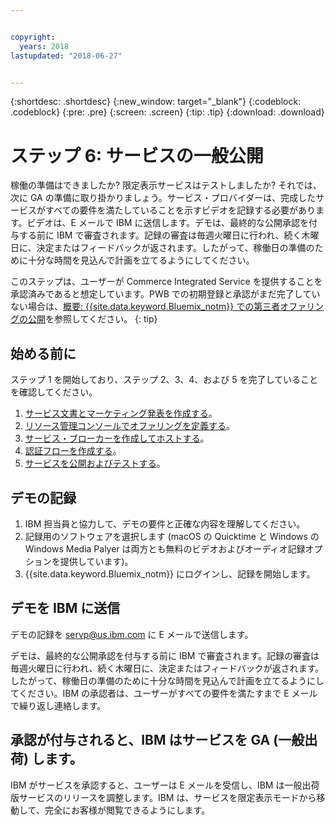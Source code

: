 ```yaml
---


copyright:
  years: 2018
lastupdated: "2018-06-27"


---
```


{:shortdesc: .shortdesc}
{:new_window: target="_blank"}
{:codeblock: .codeblock}
{:pre: .pre}
{:screen: .screen}
{:tip: .tip}
{:download: .download}

# ステップ 6: サービスの一般公開

稼働の準備はできましたか? 限定表示サービスはテストしましたか? それでは、次に GA の準備に取り掛かりましょう。サービス・プロバイダーは、完成したサービスがすべての要件を満たしていることを示すビデオを記録する必要があります。ビデオは、E メールで IBM に送信します。デモは、最終的な公開承認を付与する前に IBM で審査されます。記録の審査は毎週火曜日に行われ、続く木曜日に、決定またはフィードバックが返されます。したがって、稼働日の準備のために十分な時間を見込んで計画を立てるようにしてください。

このステップは、ユーザーが Commerce Integrated Service を提供することを承認済みであると想定しています。PWB での初期登録と承認がまだ完了していない場合は、[概要: {{site.data.keyword.Bluemix_notm}} での第三者オファリングの公開](/docs/third-party/index.html)を参照してください。
{: tip}

## 始める前に

ステップ 1 を開始しており、ステップ 2、3、4、および 5 を完了していることを確認してください。
1. [サービス文書とマーケティング発表を作成する](/docs/third-party/cis1-docs-marketing.html)。
2. [リソース管理コンソールでオファリングを定義する](/docs/third-party/cis2-rmc-define.html)。
3. [サービス・ブローカーを作成してホストする](/docs/third-party/cis3-broker.html)。
3. [認証フローを作成する](/docs/third-party/cis5-iam.html)。
3. [サービスを公開およびテストする](/docs/third-party/cis4-rmc-publish.html)。


## デモの記録

1. IBM 担当員と協力して、デモの要件と正確な内容を理解してください。
1. 記録用のソフトウェアを選択します (macOS の Quicktime と Windows の Windows Media Palyer は両方とも無料のビデオおよびオーディオ記録オプションを提供しています)。
2. {{site.data.keyword.Bluemix_notm}} にログインし、記録を開始します。

## デモを IBM に送信

デモの記録を servp@us.ibm.com に E メールで送信します。

デモは、最終的な公開承認を付与する前に IBM で審査されます。記録の審査は毎週火曜日に行われ、続く木曜日に、決定またはフィードバックが返されます。したがって、稼働日の準備のために十分な時間を見込んで計画を立てるようにしてください。IBM の承認者は、ユーザーがすべての要件を満たすまで E メールで繰り返し連絡します。

## 承認が付与されると、IBM はサービスを GA (一般出荷) します。

IBM がサービスを承認すると、ユーザーは E メールを受信し、IBM は一般出荷版サービスのリリースを調整します。IBM は、サービスを限定表示モードから移動して、完全にお客様が閲覧できるようにします。

